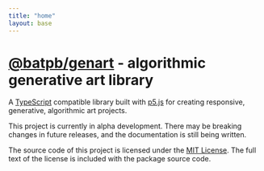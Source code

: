 ```yaml
---
title: "home"
layout: base
---
```


# [@batpb/genart](https://www.npmjs.com/package/@batpb/genart) - algorithmic generative art library

A
[TypeScript](https://www.typescriptlang.org/)
compatible library built with
[p5.js](https://p5js.org/)
for creating responsive, generative, algorithmic art projects.

This project is currently in alpha development.
There may be breaking changes in future releases, and the documentation is still being written.

The source code of this project is licensed under the
[MIT License](https://opensource.org/license/mit).
The full text of the license is included with the package source code.
